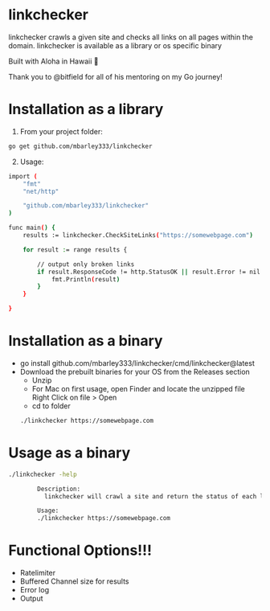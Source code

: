 # linkchecker

linkchecker crawls a given site and checks all links on all pages within the domain.  linkchecker is available as a library or os specific binary

Built with Aloha in Hawaii 🌊

Thank you to @bitfield for all of his mentoring on my Go journey!


# Installation as a library
1) From your project folder:
```bash
go get github.com/mbarley333/linkchecker
```
2) Usage:
```bash
import (
	"fmt"
	"net/http"

	"github.com/mbarley333/linkchecker"
)

func main() {
	results := linkchecker.CheckSiteLinks("https://somewebpage.com")

	for result := range results {

		// output only broken links
		if result.ResponseCode != http.StatusOK || result.Error != nil {
			fmt.Println(result)
		}
	}

}
```

# Installation as a binary
* go install github.com/mbarley333/linkchecker/cmd/linkchecker@latest
* Download the prebuilt binaries for your OS from the Releases section
  * Unzip
  * For Mac on first usage, open Finder and locate the unzipped file
	  Right Click on file > Open
  * cd to folder
  ```bash
  ./linkchecker https://somewebpage.com
  ```

# Usage as a binary
```bash
./linkchecker -help

        Description:
          linkchecker will crawl a site and return the status of each link on the site

        Usage:
        ./linkchecker https://somewebpage.com

```


# Functional Options!!!
* Ratelimiter
* Buffered Channel size for results
* Error log
* Output
